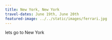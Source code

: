 ```yaml
---
title: New York, New York
travel-dates: June 19th, June 20th
featured-image: ../../static/images/ferrari.jpg
---
```

lets go to New York
